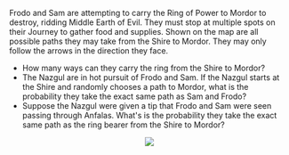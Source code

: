 Frodo and Sam are attempting to carry the Ring of Power to Mordor to destroy, ridding Middle Earth of Evil. They must stop at multiple spots on their Journey to gather food and supplies. Shown on the map are all possible paths they may take from the Shire to Mordor. They may only follow the arrows in the direction they face. 

* How many ways can they carry the ring from the Shire to Mordor? 
* The Nazgul are in hot pursuit of Frodo and Sam. If the Nazgul starts at the Shire and randomly chooses a path to Mordor, what is the probability they take the exact same path as Sam and Frodo? 
* Suppose the Nazgul were given a tip that Frodo and Sam were seen passing through Anfalas. What's is the probability they take the exact same path as the ring bearer from the Shire to Mordor? 


<p align="center"> <img class="prof" src="https://merrickmath.github.io/MerrickMath-datachallenge/c1jpg.jpg">   </p>
